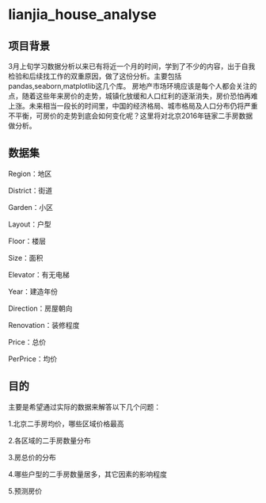 # lianjia_house_analyse
## 项目背景
 3月上旬学习数据分析以来已有将近一个月的时间，学到了不少的内容，出于自我检验和后续找工作的双重原因，做了这份分析。主要包括pandas,seaborn,matplotlib这几个库。
 房地产市场环境应该是每个人都会关注的点，随着这些年来房价的走势，城镇化放缓和人口红利的逐渐消失，房价恐怕再难上涨。未来相当一段长的时间里，中国的经济格局、城市格局及人口分布仍将严重不平衡，可房价的走势到底会如何变化呢？这里将对北京2016年链家二手房数据做分析。
 ## 数据集
Region：地区

District：街道

Garden：小区

Layout：户型

Floor：楼层

Size：面积

Elevator：有无电梯

Year：建造年份

Direction：房屋朝向

Renovation：装修程度

Price：总价

PerPrice：均价

## 目的
主要是希望通过实际的数据来解答以下几个问题：

1.北京二手房均价，哪些区域价格最高

2.各区域的二手房数量分布

3.房总价的分布

4.哪些户型的二手房数量居多，其它因素的影响程度

5.预测房价


